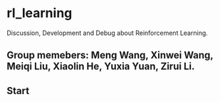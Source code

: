 # rl_learning
Discussion, Development and Debug about Reinforcement Learning.

## Group memebers: Meng Wang, Xinwei Wang, Meiqi Liu, Xiaolin He, Yuxia Yuan, Zirui Li.
## Start
